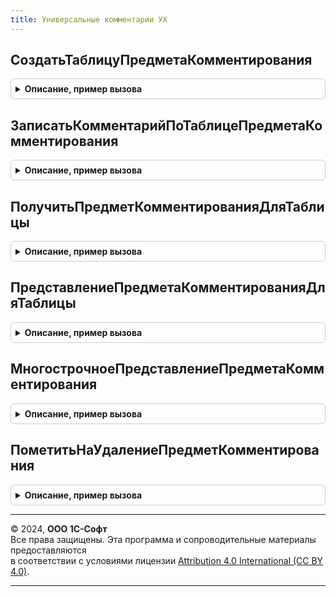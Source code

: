 ```yaml
---
title: Универсальные комментарии УХ
---
```



## СоздатьТаблицуПредметаКомментирования
<details style="margin: 1em 0; padding: 0.5em; border: 1px solid #ccc; border-radius: 6px;">

<summary style="font-weight: bold; cursor: pointer;">Описание, пример вызова</summary>

```bsl
//////////////////////////////////////////////////////////////

// Создать таблицу предмета комментирования
//
Функция СоздатьТаблицуПредметаКомментирования() Экспорт
```

Пример вызова
```bsl
Результат = УниверсальныеКомментарииУХ.СоздатьТаблицуПредметаКомментирования() 
```
</details>

## ЗаписатьКомментарийПоТаблицеПредметаКомментирования
<details style="margin: 1em 0; padding: 0.5em; border: 1px solid #ccc; border-radius: 6px;">

<summary style="font-weight: bold; cursor: pointer;">Описание, пример вызова</summary>

```bsl

// Записываем комментарий и пакет файлов в регистр сведений УниверсальныеКомментарии
// Создаем сопуствующие записи в справочник Адрес, ПакетыФайлов
// и регистр сведений ЗначенияРеквизитовАдреса.
// Параметры:
//		РазделКомментариев - одно из предопределенных значений перечисления РазделыКомментариев.
//			Комментарии обрабатываются только в пределах одного раздела.
//		ОписаниеПредметаКомменитрования - хранилище значений, хранит таблицу значений следующего формата:
//			ТаблицаПредметаКомменитрования - таблица значений описывающая предмет комментирования. Колонки:
//				НомерСтроки - номер реквизита адреса по порядку использования,
//				ТипРеквизита - значение ПланВидовХарактеристикСсылка
//					ТипыРеквизитовКомментариев, описывает тип реквизита,
//				Значение - значение реквизита.
//		ДатаКомментария - дата и время на которую будет сохранен комментария.
//		Автор - ссылка на пользователя оставившего комментарий.
//		Комментарий - строка с комментарием.
//		мХранимыхФайлов - массив объектов ОписаниеПередаваемогоФайла.
//		ТекстОшибки - если возникла ошибка, то в переменную возвращается ее описание.
// Возвращает:
// 		РегистрСведенийКлючЗаписи - операция прошла успешно, возвращаем ссылку на запись регистра комментария.
//		Неопределено - возникли ошибки, в ТекстОшибки записывает ее описание.
//
Функция ЗаписатьКомментарийПоТаблицеПредметаКомментирования(РазделКомментариев, Экспорт
```

Пример вызова
```bsl
Результат = УниверсальныеКомментарииУХ.ЗаписатьКомментарийПоТаблицеПредметаКомментирования(РазделКомментариев, );
```
</details>

## ПолучитьПредметКомментированияДляТаблицы
<details style="margin: 1em 0; padding: 0.5em; border: 1px solid #ccc; border-radius: 6px;">

<summary style="font-weight: bold; cursor: pointer;">Описание, пример вызова</summary>

```bsl

// Возвращает ссылку на справочник АдресаКомментариев для переаднных реквизитов
// адреса. Поиск осуществляется по регистру сведений ЗначенияРеквизитовАдреса.
// Если адрес не найден, то он созадется в справочнике и регистре сведений.
// Параметры:
//		РазделКомментариев - одно из предопределенных значений перечисления РазделыКомментариев.
//			Комментарии обрабатываются только в пределах одного раздела.
//		ТаблицаПредметаКомменитрования - таблица значений описывающая предмет комментирования. Колонки:
//				НомерСтроки - номер реквизита адреса по порядку использования,
//				ТипРеквизита - значение ПланВидовХарактеристикСсылка
//					ТипыРеквизитовКомментариев, описывает тип реквизита,
//				Значение - значение реквизита.
//		ТекстОшибки - если возникла ошибка, то в переменную возвращается ее описание.
// Возвращает:
// 		Неопределено - возникли ошибки, в ТекстОшибки записывает ее описание.
//  	Ссылка на справочник ПредметыКомментирования.
//
Функция ПолучитьПредметКомментированияДляТаблицы(РазделКомментариев, ТаблицаПредметаКомменитрования, ТекстОшибки) Экспорт
```

Пример вызова
```bsl
Результат = УниверсальныеКомментарииУХ.ПолучитьПредметКомментированияДляТаблицы(РазделКомментариев, ТаблицаПредметаКомменитрования, ТекстОшибки) 
```
</details>

## ПредставлениеПредметаКомментированияДляТаблицы
<details style="margin: 1em 0; padding: 0.5em; border: 1px solid #ccc; border-radius: 6px;">

<summary style="font-weight: bold; cursor: pointer;">Описание, пример вызова</summary>

```bsl

// Формируем текстовую строку представления для адреса комментария.
//		РазделКомментариев - одно из предопределенных значений перечисления РазделыКомментариев.
//		ТаблицаПредметаКомменитрования - таблица значений описывающая предмет комментирования. Колонки:
//			НомерСтроки - номер реквизита адреса по порядку использования,
//			ТипРеквизита - значение ПланВидовХарактеристикСсылка
//				ТипыРеквизитовАдресаКомментария, описывает тип реквизита,
//			Значение - значение реквизита.
Функция ПредставлениеПредметаКомментированияДляТаблицы(РазделКомментариев, ТаблицаПредметаКомментирования) Экспорт
```

Пример вызова
```bsl
Результат = УниверсальныеКомментарииУХ.ПредставлениеПредметаКомментированияДляТаблицы(РазделКомментариев, ТаблицаПредметаКомментирования));
```
</details>

## МногострочноеПредставлениеПредметаКомментирования
<details style="margin: 1em 0; padding: 0.5em; border: 1px solid #ccc; border-radius: 6px;">

<summary style="font-weight: bold; cursor: pointer;">Описание, пример вызова</summary>

```bsl

// Формируем многострочное представление предмета комментирования
// В формате:
//	[Наименование реквизита] = [Значение реквизита]
//
Функция МногострочноеПредставлениеПредметаКомментирования(ПредметКомментирования) Экспорт
```

Пример вызова
```bsl
Результат = УниверсальныеКомментарииУХ.МногострочноеПредставлениеПредметаКомментирования(ПредметКомментирования) 
```
</details>

## ПометитьНаУдалениеПредметКомментирования
<details style="margin: 1em 0; padding: 0.5em; border: 1px solid #ccc; border-radius: 6px;">

<summary style="font-weight: bold; cursor: pointer;">Описание, пример вызова</summary>

```bsl

// Помечаем на удаление предмет комментирования.
// Параметры:
//		РазделКомментариев - одно из предопределенных значений перечисления РазделыКомментариев.
//			Комментарии обрабатываются только в пределах одного раздела.
//		ТаблицаПредметаКомменитрования - таблица значений описывающая предмет комментирования. Колонки:
//			НомерСтроки - номер реквизита адреса по порядку использования,
//			ТипРеквизита - значение ПланВидовХарактеристикСсылка
//				ТипыРеквизитовКомментариев, описывает тип реквизита,
//			Значение - значение реквизита.
//		ТекстОшибки - если возникла ошибка, то в переменную возвращается ее описание.// Возвращаемое значение:
//   Возвращает:
//		Истина - пометку установили.
//		Ложь - удалить не получилось, в переменной ТекстОшибки описание ошибки.
//
Функция ПометитьНаУдалениеПредметКомментирования(РазделКомментариев, ТаблицаПредметаКомменитирования, ТекстОшибки) Экспорт
```

Пример вызова
```bsl
Результат = УниверсальныеКомментарииУХ.ПометитьНаУдалениеПредметКомментирования(РазделКомментариев, ТаблицаПредметаКомменитирования, ТекстОшибки) 
```
</details>

---

© 2024, **ООО 1С-Софт**  
Все права защищены. Эта программа и сопроводительные материалы предоставляются  
в соответствии с условиями лицензии [Attribution 4.0 International (CC BY 4.0)](https://creativecommons.org/licenses/by/4.0/legalcode).

---
